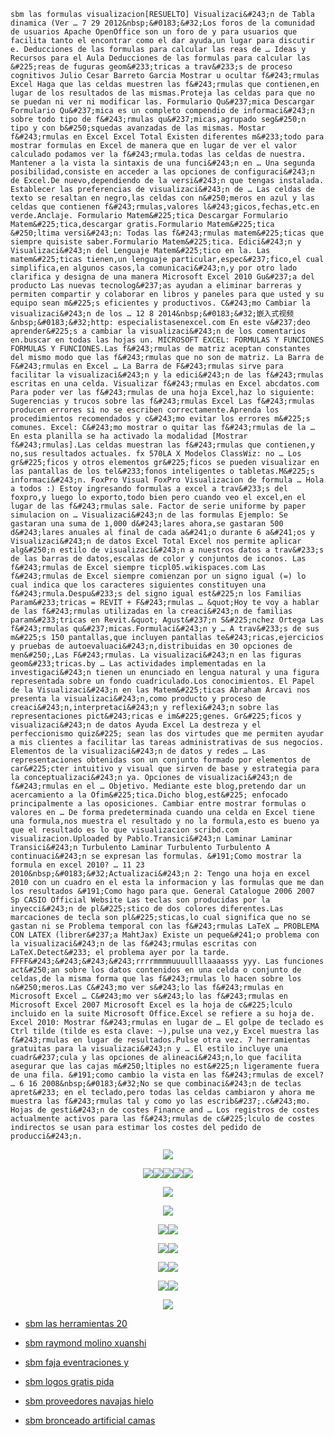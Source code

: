 
```
sbm las formulas visualizacion[RESUELTO] Visualizaci&#243;n de Tabla dinamica (Ver … 7 29 2012&nbsp;&#0183;&#32;Los foros de la comunidad de usuarios Apache OpenOffice son un foro de y para usuarios que facilita tanto el encontrar como el dar ayuda,un lugar para discutir e. Deducciones de las formulas para calcular las reas de … Ideas y Recursos para el Aula Deducciones de las formulas para calcular las &#225;reas de fuguras geom&#233;tricas a trav&#233;s de proceso cognitivos Julio Cesar Barreto Garcia Mostrar u ocultar f&#243;rmulas Excel Haga que las celdas muestren las f&#243;rmulas que contienen,en lugar de los resultados de las mismas.Proteja las celdas para que no se puedan ni ver ni modificar las. Formulario Qu&#237;mica Descargar Formulario Qu&#237;mica es un completo compendio de informaci&#243;n sobre todo tipo de f&#243;rmulas qu&#237;micas,agrupado seg&#250;n tipo y con b&#250;squedas avanzadas de las mismas. Mostar f&#243;rmulas en Excel Excel Total Existen diferentes m&#233;todo para mostrar formulas en Excel de manera que en lugar de ver el valor calculado podamos ver la f&#243;rmula.todas las celdas de nuestra. Mantener a la vista la sintaxis de una funci&#243;n en … Una segunda posibilidad,consiste en acceder a las opciones de configuraci&#243;n de Excel.De nuevo,dependiendo de la versi&#243;n que tengas instalada. Establecer las preferencias de visualizaci&#243;n de … Las celdas de texto se resaltan en negro,las celdas con n&#250;meros en azul y las celdas que contienen f&#243;rmulas,valores l&#243;gicos,fechas,etc.en verde.Anclaje. Formulario Matem&#225;tica Descargar Formulario Matem&#225;tica,descargar gratis.Formulario Matem&#225;tica &#250;ltima versi&#243;n: Todas las f&#243;rmulas matem&#225;ticas que siempre quisiste saber.Formulario Matem&#225;tica. Edici&#243;n y Visualizaci&#243;n del Lenguaje Matem&#225;tico en la. Las matem&#225;ticas tienen,un lenguaje particular,espec&#237;fico,el cual simplifica,en algunos casos,la comunicaci&#243;n,y por otro lado clarifica y designa de una manera Microsoft Excel 2010 Gu&#237;a del producto Las nuevas tecnolog&#237;as ayudan a eliminar barreras y permiten compartir y colaborar en libros y paneles para que usted y su equipo sean m&#225;s eficientes y productivos. C&#243;mo Cambiar la visualizaci&#243;n de los … 12 8 2014&nbsp;&#0183;&#32;嵌入式视频&nbsp;&#0183;&#32;http: especialistasenexcel.com En este v&#237;deo aprender&#225;s a cambiar la visualizaci&#243;n de los comentarios en.buscar en todas las hojas un. MICROSOFT EXCEL: FORMULAS Y FUNCIONES FORMULAS Y FUNCIONES.Las f&#243;rmulas de matriz aceptan constantes del mismo modo que las f&#243;rmulas que no son de matriz. La Barra de F&#243;rmulas en Excel … La Barra de F&#243;rmulas sirve para facilitar la visualizaci&#243;n y la edici&#243;n de las f&#243;rmulas escritas en una celda. Visualizar f&#243;rmulas en Excel abcdatos.com Para poder ver las f&#243;rmulas de una hoja Excel,haz lo siguiente: Sugerencias y trucos sobre las f&#243;rmulas Excel Las f&#243;rmulas producen errores si no se escriben correctamente.Aprenda los procedimientos recomendados y c&#243;mo evitar los errores m&#225;s comunes. Excel: C&#243;mo mostrar o quitar las f&#243;rmulas de la … En esta planilla se ha activado la modalidad [Mostrar f&#243;rmulas].Las celdas muestran las f&#243;rmulas que contienen,y no,sus resultados actuales. fx 570LA X Modelos ClassWiz: no … Los gr&#225;ficos y otros elementos gr&#225;ficos se pueden visualizar en las pantallas de los tel&#233;fonos inteligentes o tabletas.M&#225;s informaci&#243;n. FoxPro Visual FoxPro Visualizacion de formula … Hola a todos :) Estoy ingresando formulas a excel a trav&#233;s del foxpro,y luego lo exporto,todo bien pero cuando veo el excel,en el lugar de las f&#243;rmulas sale. Factor de serie uniforme by paper simulacion on … Visualizaci&#243;n de las formulas Ejemplo: Se gastaran una suma de 1,000 d&#243;lares ahora,se gastaran 500 d&#243;lares anuales al final de cada a&#241;o durante 6 a&#241;os y Visualizaci&#243;n de datos Excel Total Excel nos permite aplicar alg&#250;n estilo de visualizaci&#243;n a nuestros datos a trav&#233;s de las barras de datos,escalas de color y conjuntos de iconos. Las f&#243;rmulas de Excel siempre ticpl05.wikispaces.com Las f&#243;rmulas de Excel siempre comienzan por un signo igual (=) lo cual indica que los caracteres siguientes constituyen una f&#243;rmula.Despu&#233;s del signo igual est&#225;n los Familias Param&#233;tricas = REVIT + F&#243;rmulas … &quot;Hoy te voy a hablar de las f&#243;rmulas utilizadas en la creaci&#243;n de familias param&#233;tricas en Revit.&quot; Agust&#237;n S&#225;nchez Ortega Las f&#243;rmulas qu&#237;micas.Formulaci&#243;n y … A trav&#233;s de sus m&#225;s 150 pantallas,que incluyen pantallas te&#243;ricas,ejercicios y pruebas de autoevaluaci&#243;n,distribuidas en 30 opciones de men&#250;,Las F&#243;rmulas. La visualizaci&#243;n en las figuras geom&#233;tricas.by … Las actividades implementadas en la investigaci&#243;n tienen un enunciado en lengua natural y una figura representada sobre un fondo cuadriculado.Los conocimientos. El Papel de la Visualizaci&#243;n en las Matem&#225;ticas Abraham Arcavi nos presenta la visualizaci&#243;n,como producto y proceso de creaci&#243;n,interpretaci&#243;n y reflexi&#243;n sobre las representaciones pict&#243;ricas e im&#225;genes. Gr&#225;ficos y visualizaci&#243;n de datos Ayuda Excel La destreza y el perfeccionismo quiz&#225; sean las dos virtudes que me permiten ayudar a mis clientes a facilitar las tareas administrativas de sus negocios. Elementos de la visualizaci&#243;n de datos y redes … Las representaciones obtenidas son un conjunto formado por elementos de car&#225;cter intuitivo y visual que sirven de base y estrategia para la conceptualizaci&#243;n ya. Opciones de visualizaci&#243;n de f&#243;rmulas en el … Objetivo. Mediante este blog,pretendo dar un acercamiento a la Ofim&#225;tica.Dicho blog,est&#225; enfocado principalmente a las oposiciones. Cambiar entre mostrar formulas o valores en … De forma predeterminada cuando una celda en Excel tiene una formula,nos muestra el resultado y no la formula,esto es bueno ya que el resultado es lo que visualizacion scribd.com visualizacion.Uploaded by Pablo.Transici&#243;n Laminar Laminar Transici&#243;n Turbulento Laminar Turbulento Turbulento A continuaci&#243;n se expresan las formulas. &#191;Como mostrar la formula en excel 2010? … 11 23 2010&nbsp;&#0183;&#32;Actualizaci&#243;n 2: Tengo una hoja en excel 2010 con un cuadro en el esta la informacion y las formulas que me dan los resultados &#191;Como hago para que. General Catalogue 2006 2007 Sp CASIO Official Website Las teclas son producidas por la inyecci&#243;n de pl&#225;stico de dos colores diferentes.Las marcaciones de tecla son pl&#225;sticas,lo cual significa que no se gastan ni se Problema temporal con las f&#243;rmulas LaTeX … PROBLEMA CON LATEX (librer&#237;a MahtJax) Existe un peque&#241;o problema con la visualizaci&#243;n de las f&#243;rmulas escritas con LaTeX.Detect&#233; el problema ayer por la tarde. FFFF&#243;&#243;&#243;&#243;rrrrmmmmuuuullllaaaasss yyy. Las funciones act&#250;an sobre los datos contenidos en una celda o conjunto de celdas,de la misma forma que las f&#243;rmulas lo hacen sobre los n&#250;meros.Las C&#243;mo ver s&#243;lo las f&#243;rmulas en Microsoft Excel … C&#243;mo ver s&#243;lo las f&#243;rmulas en Microsoft Excel 2007 Microsoft Excel es la hoja de c&#225;lculo incluido en la suite Microsoft Office.Excel se refiere a su hoja de. Excel 2010: Mostrar f&#243;rmulas en lugar de … El golpe de teclado es Ctrl tilde (tilde es esta clave: ~),pulse una vez,y Excel muestra las f&#243;rmulas en lugar de resultados.Pulse otra vez. 7 herramientas gratuitas para la visualizaci&#243;n y … El estilo incluye una cuadr&#237;cula y las opciones de alineaci&#243;n,lo que facilita asegurar que las cajas m&#250;ltiples no est&#225;n ligeramente fuera de una fila. &#191;como cambio la vista en las f&#243;rmulas de excel? … 6 16 2008&nbsp;&#0183;&#32;No se que combinaci&#243;n de teclas apret&#233; en el teclado,pero todas las celdas cambiaron y ahora me muestra las f&#243;rmulas tal y como yo las escrib&#237;.c&#243;mo. Hojas de gesti&#243;n de costes Finance and … Los registros de costes actualmente activos para las f&#243;rmulas de c&#225;lculo de costes indirectos se usan para estimar los costes del pedido de producci&#243;n. 
```

<div align="center">

<a href="https://es-crusher.shibang-china.com/github&k=sbm+las+formulas+visualizacion"><img src="https://static.shibang-china.com/es/crusher/logo.jpg"></a>

<a href="https://es-crusher.shibang-china.com/github&k=sbm+las+formulas+visualizacion"><img src="https://static.shibang-china.com/es/crusher/index.jpg"></a><a href="https://es-crusher.shibang-china.com/material.htmlgithub&k=sbm+las+formulas+visualizacion"><img src="https://static.shibang-china.com/es/crusher/material.jpg"></a><a href="https://es-crusher.shibang-china.com/application.htmlgithub&k=sbm+las+formulas+visualizacion"><img src="https://static.shibang-china.com/es/crusher/application.jpg"></a><a href="https://es-crusher.shibang-china.com/aboutus.htmlgithub&k=sbm+las+formulas+visualizacion"><img src="https://static.shibang-china.com/es/crusher/aboutus.jpg"></a><a href="https://es-crusher.shibang-china.com/contact.htmlgithub&k=sbm+las+formulas+visualizacion"><img src="https://static.shibang-china.com/es/crusher/contact.jpg"></a>

<a href="https://es-crusher.shibang-china.com/github&k=sbm+las+formulas+visualizacion"><img src="https://static.shibang-china.com/es/crusher/banner.jpg"></a>

<a href="https://swt.shibang-china.com/github&k=sbm+las+formulas+visualizacion"><img src="https://static.shibang-china.com/es/crusher/text.jpg"></a>

<a href="https://swt.shibang-china.com/github&k=sbm+las+formulas+visualizacion"><img src="https://static.shibang-china.com/es/crusher/chat.jpg"></a><a href="https://es-crusher.shibang-china.com/contact.htmlgithub&k=sbm+las+formulas+visualizacion"><img src="https://static.shibang-china.com/es/crusher/message.jpg"></a>

<a href="https://es-crusher.shibang-china.com/products/pe.htmlgithub&k=sbm+las+formulas+visualizacion"><img src="https://static.shibang-china.com/es/crusher/pe.jpg"></a><a href="https://es-crusher.shibang-china.com/products/pf.htmlgithub&k=sbm+las+formulas+visualizacion"><img src="https://static.shibang-china.com/es/crusher/pf.jpg"></a>

<a href="https://es-crusher.shibang-china.com/products/hpt.htmlgithub&k=sbm+las+formulas+visualizacion"><img src="https://static.shibang-china.com/es/crusher/hpt.jpg"></a><a href="https://es-crusher.shibang-china.com/products/vsi.htmlgithub&k=sbm+las+formulas+visualizacion"><img src="https://static.shibang-china.com/es/crusher/vsi.jpg"></a>

<a href="https://es-crusher.shibang-china.com/products/klv.htmlgithub&k=sbm+las+formulas+visualizacion"><img src="https://static.shibang-china.com/es/crusher/klv.jpg"></a><a href="https://es-crusher.shibang-china.com/products/portable.htmlgithub&k=sbm+las+formulas+visualizacion"><img src="https://static.shibang-china.com/es/crusher/portable.jpg"></a>

<a href="https://swt.shibang-china.com/github&k=sbm+las+formulas+visualizacion"><img src="https://static.shibang-china.com/es/crusher/case.jpg"></a>

</div>


* [sbm las herramientas 20](sbm%20las%20herramientas%2020.md)

* [sbm raymond molino xuanshi](sbm%20raymond%20molino%20xuanshi.md)

* [sbm faja eventraciones y](sbm%20faja%20eventraciones%20y.md)

* [sbm logos gratis pida](sbm%20logos%20gratis%20pida.md)

* [sbm proveedores navajas hielo](sbm%20proveedores%20navajas%20hielo.md)

* [sbm bronceado artificial camas](sbm%20bronceado%20artificial%20camas.md)